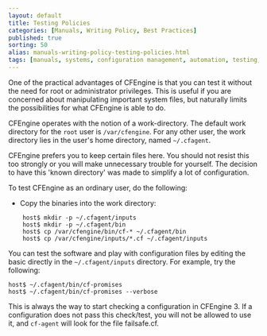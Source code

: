 ```yaml
---
layout: default
title: Testing Policies
categories: [Manuals, Writing Policy, Best Practices]
published: true
sorting: 50
alias: manuals-writing-policy-testing-policies.html
tags: [manuals, systems, configuration management, automation, testing, work directory]
---
```


One of the practical advantages of CFEngine is that you can test it without 
the need for root or administrator privileges. This is useful if you are 
concerned about manipulating important system files, but naturally limits the 
possibilities for what CFEngine is able to do.

CFEngine operates with the notion of a work-directory. The default work 
directory for the `root` user is `/var/cfengine`. For any other user, the work 
directory lies in the user's home directory, named `~/.cfagent`.

CFEngine prefers you to keep certain files here. You should not resist this 
too strongly or you will make unnecessary trouble for yourself. The decision 
to have this 'known directory' was made to simplify a lot of configuration.

To test CFEngine as an ordinary user, do the following:

-   Copy the binaries into the work directory:

```
    host$ mkdir -p ~/.cfagent/inputs
    host$ mkdir -p ~/.cfagent/bin
    host$ cp /var/cfengine/bin/cf-* ~/.cfagent/bin
    host$ cp /var/cfengine/inputs/*.cf ~/.cfagent/inputs
```

You can test the software and play with configuration files by editing the 
basic directly in the `~/.cfagent/inputs` directory. For example, try the 
following:

    host$ ~/.cfagent/bin/cf-promises
    host$ ~/.cfagent/bin/cf-promises --verbose

This is always the way to start checking a configuration in CFEngine 3. If a 
configuration does not pass this check/test, you will not be allowed to use 
it, and `cf-agent` will look for the file failsafe.cf.
